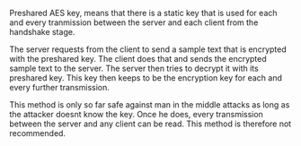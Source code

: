 Preshared AES key, means that there is a static key that is used for each and every tranmission between the server and each client from the
handshake stage.

The server requests from the client to send a sample text that is encrypted with the preshared key. The client does that and sends the encrypted
sample text to the server. The server then tries to decrypt it with its preshared key. This key then keeps to be the encryption key for
each and every further transmission.

This method is only so far safe against man in the middle attacks as long as the attacker doesnt know the key. Once he does, every transmission
between the server and any client can be read. This method is therefore not recommended.